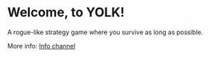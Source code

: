 # Welcome, to YOLK!
A rogue-like strategy game where you survive as long as possible.

More info: [Info channel](INFO.md)
